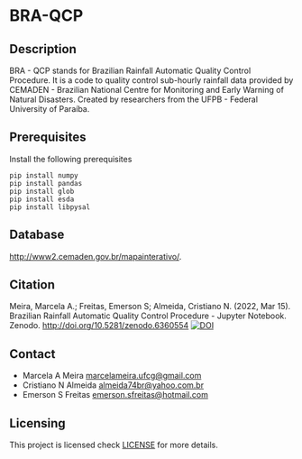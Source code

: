 # BRA-QCP
## Description
BRA - QCP stands for Brazilian Rainfall Automatic Quality Control Procedure. 
It is a code to quality control sub-hourly rainfall data provided by CEMADEN - Brazilian National Centre for Monitoring and Early Warning of Natural Disasters. Created by researchers from the UFPB - Federal University of Paraíba. 
## Prerequisites
Install the following prerequisites
```shell
pip install numpy
pip install pandas
pip install glob
pip install esda
pip install libpysal
```

## Database 
http://www2.cemaden.gov.br/mapainterativo/.

## Citation
Meira, Marcela A.; Freitas, Emerson S;  Almeida, Cristiano N. (2022, Mar 15). Brazilian Rainfall Automatic Quality Control Procedure - Jupyter Notebook. Zenodo. http://doi.org/10.5281/zenodo.6360554
[![DOI](https://zenodo.org/badge/470288611.svg)](https://zenodo.org/badge/latestdoi/470288611)

## Contact
* Marcela A Meira <marcelameira.ufcg@gmail.com>
* Cristiano N Almeida <almeida74br@yahoo.com.br>
* Emerson S Freitas <emerson.sfreitas@hotmail.com>
## Licensing
This project is licensed check [LICENSE](LICENSE) for more details.
